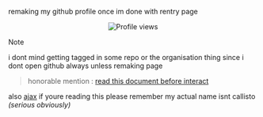 remaking my github profile once im done with rentry page

<p align="center">
  <img src="https://komarev.com/ghpvc/?username=Iimbus&label=awesome+people&color=F3EECD&style=flat" alt="Profile views"/>
</p>

> [!NOTE]
>
>  i dont mind getting tagged in some repo or the organisation thing since i dont open github always unless remaking page
>
> > honorable mention : [read this document before interact](https://docs.google.com/document/d/1FufzyW8OAQeWEjzJEuRBnlB9mAhXNfd1S8X5p0WMMqg/edit?tab=t.0)

also [ajax](https://github.com/meidemumsancho) if youre reading this please remember my actual name isnt callisto *(serious obviously)*
